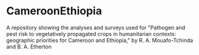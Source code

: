 # CameroonEthiopia
A repository showing the analyses and surveys used for "Pathogen and pest risk to vegetatively propagated crops in humanitarian contexts: geographic priorities for Cameroon and Ethiopia," by R. A. Mouafo-Tchinda and B. A. Etherton

